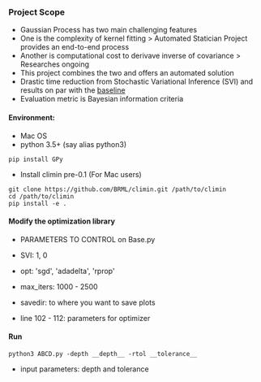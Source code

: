 ### Project Scope
- Gaussian Process has two main challenging features
- One is the complexity of kernel fitting > Automated Statician Project provides an end-to-end process
- Another is computational cost to derivave inverse of covariance > Researches ongoing
- This project combines the two and offers an automated solution
- Drastic time reduction from Stochastic Variational Inference (SVI) and results on par with the [baseline](http://proceedings.mlr.press/v64/kim_scalable_2016.pdf)
- Evaluation metric is Bayesian information criteria

#### Environment:

- Mac OS
- python 3.5+ (say alias python3)
  
```
pip install GPy
```

- Install climin pre-0.1 (For Mac users)
```
git clone https://github.com/BRML/climin.git /path/to/climin
cd /path/to/climin
pip install -e .
```

#### Modify the optimization library

- PARAMETERS TO CONTROL on Base.py

- SVI: 1, 0
- opt: 'sgd', 'adadelta', 'rprop'
- max_iters: 1000 - 2500
- savedir: to where you want to save plots
- line 102 - 112: parameters for optimizer

#### Run

```
python3 ABCD.py -depth __depth__ -rtol __tolerance__
```
- input parameters: depth and tolerance
